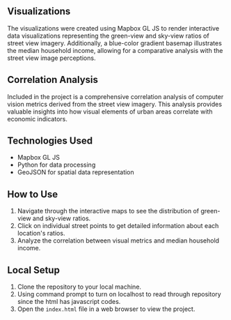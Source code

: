 ## Visualizations

The visualizations were created using Mapbox GL JS to render interactive data visualizations representing the green-view and sky-view ratios of street view imagery. Additionally, a blue-color gradient basemap illustrates the median household income, allowing for a comparative analysis with the 
street view image perceptions.

## Correlation Analysis

Included in the project is a comprehensive correlation analysis of computer vision metrics derived from the street view imagery. This analysis provides valuable insights into how visual elements of urban areas correlate with economic indicators.

## Technologies Used

- Mapbox GL JS
- Python for data processing
- GeoJSON for spatial data representation

## How to Use

1. Navigate through the interactive maps to see the distribution of green-view and sky-view ratios.
2. Click on individual street points to get detailed information about each location's ratios.
3. Analyze the correlation between visual metrics and median household income.

## Local Setup

1. Clone the repository to your local machine.
2. Using command prompt to turn on localhost to read through repository since the html has javascript codes.
3. Open the `index.html` file in a web browser to view the project.

